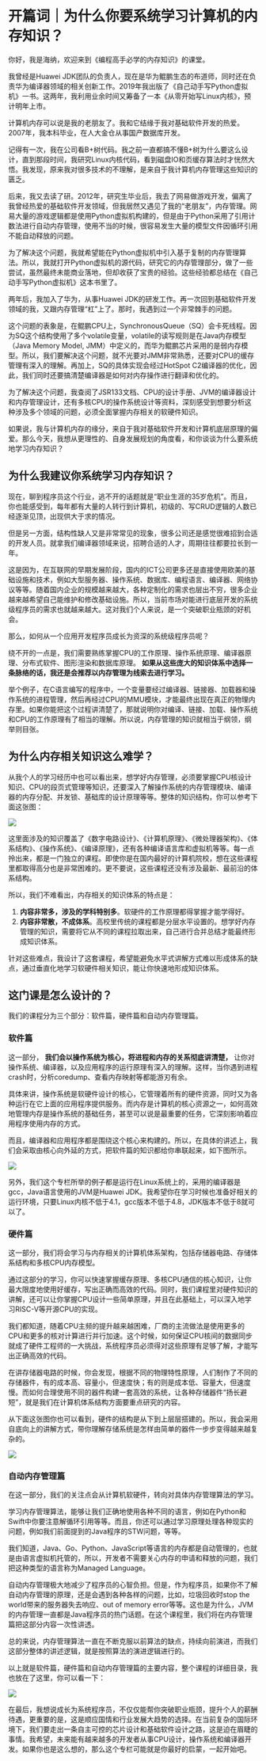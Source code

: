 # 开篇词｜为什么你要系统学习计算机的内存知识？
你好，我是海纳，欢迎来到《编程高手必学的内存知识》的课堂。

我曾经是Huawei JDK团队的负责人，现在是华为鲲鹏生态的布道师，同时还在负责华为编译器领域的相关创新工作。2019年我出版了《自己动手写Python虚拟机》一书。这两年，我利用业余时间又筹备了一本《从零开始写Linux内核》，预计明年上市。

计算机内存可以说是我的老朋友了。我和它结缘于我对基础软件开发的热爱。2007年，我本科毕业，在人大金仓从事国产数据库开发。

记得有一次，我在公司看B+树代码。我之前一直都搞不懂B+树为什么要这么设计，直到那段时间，我研究Linux内核代码，看到磁盘IO和页缓存算法时才恍然大悟。我发现，原来我对很多技术的不理解，是来自于我计算机内存管理这些知识的匮乏。

后来，我又去读了研。2012年，研究生毕业后，我去了网易做游戏开发，偏离了我曾经热爱的基础软件开发领域，但我居然又遇见了我的“老朋友”，内存管理。网易大量的游戏逻辑都是使用Python虚拟机构建的，但是由于Python采用了引用计数法进行自动内存管理，使用不当的时候，很容易发生大量的模型文件因循环引用不能自动释放的问题。

为了解决这个问题，我就希望能在Python虚拟机中引入基于复制的内存管理算法。所以，我就打开Python虚拟机的源代码，研究它的内存管理部分，做了一些尝试，虽然最终未能商业落地，但却收获了宝贵的经验。这些经验都总结在《自己动手写Python虚拟机》这本书里了。

两年后，我加入了华为，从事Huawei JDK的研发工作。再一次回到基础软件开发领域的我，又跟内存管理“杠”上了。那时，我遇到过一个非常棘手的问题。

这个问题的表象是，在鲲鹏CPU上，SynchronousQueue（SQ）会卡死线程。因为SQ这个结构使用了多个volatile变量，volatile的读写规则是在Java内存模型（Java Memory Model, JMM）中定义的，而华为鲲鹏芯片采用的是弱内存模型。所以，我们要解决这个问题，就不光要对JMM非常熟悉，还要对CPU的缓存管理有深入的理解。再加上，SQ的具体实现会经过HotSpot C2编译器的优化，因此，我们同时还要搞清楚编译器是如何对内存操作进行翻译和优化的。

为了解决这个问题，我查阅了JSR133文档、CPU的设计手册、JVM的编译器设计和内存管理设计，还有多核CPU的操作系统设计等资料，深刻感受到想要分析这种涉及多个领域的问题，必须全面掌握内存相关的软硬件知识。

如果说，我与计算机内存的缘分，来自于我对基础软件开发和计算机底层原理的偏爱。那么今天，我想从更理性的、自身发展规划的角度看，和你谈谈为什么要系统地学习内存知识？

## 为什么我建议你系统学习内存知识？

现在，聊到程序员这个行业，逃不开的话题就是“职业生涯的35岁危机”。而且，你也能感受到，每年都有大量的人转行到计算机，初级的、写CRUD逻辑的人数已经逐渐见顶，出现供大于求的情况。

但是另一方面，结构性缺人又是非常常见的现象，很多公司还是感觉很难招到合适的开发人员。就拿我们编译器领域来说，招聘合适的人才，周期往往都要拉长到一年。

这是因为，在互联网的早期发展阶段，国内的ICT公司更多还是直接使用欧美的基础设施和技术，例如大型服务器、操作系统、数据库、编程语言、编译器、网络协议等等。随着国内企业的规模越来越大，各种定制化的需求也层出不穷，很多企业越来越希望自己能维护和修改基础设施。所以，当前市场对能进行底层开发的系统级程序员的需求也就越来越大。这对我们个人来说，是一个突破职业瓶颈的好机会。

那么，如何从一个应用开发程序员成长为资深的系统级程序员呢？

绕不开的一点是，我们需要熟练掌握CPU的工作原理、操作系统原理、编译器原理、分布式软件、图形渲染和数据库原理。 **如果从这些庞大的知识体系中选择一条脉络的话，我还是会推荐以内存管理为线索去进行学习。**

举个例子，在C语言编写的程序中，一个变量要经过编译器、链接器、加载器和操作系统的进程管理，然后再经过CPU的MMU模块，才能最终出现在真正的物理内存里。如果你能把这个过程讲清楚了，那就说明你对编译、链接、加载、操作系统和CPU的工作原理有了相当的理解。所以说，内存管理的知识就相当于纲领，纲举则目张。

## 为什么内存相关知识这么难学？

从我个人的学习经历中也可以看出来，想学好内存管理，必须要掌握CPU核设计知识、CPU的段页式管理等知识，还要深入了解操作系统的内存管理模块、编译器的内存分配、并发锁、基础库的设计原理等等。整体的知识结构，你可以参考下面这张图：

![](images/430019/6c8d90837c6b213b3eb927d1c1cb3bd2.jpg)

这里面涉及的知识覆盖了《数字电路设计》、《计算机原理》、《微处理器架构》、《体系结构》、《操作系统》、《编译原理》，还有各种编译语言库和虚拟机等等。每一点拎出来，都是一门独立的课程。即使你是在国内最好的计算机院校，想在这些课程里都取得高分也是非常困难的。更不要说，这些课程还没有涉及最新、最前沿的体系结构。

所以，我们不难看出，内存相关的知识体系的特点是：

1. **内容非常多，涉及的学科特别多**。软硬件的工作原理都得掌握才能学得好。
2. **内容非常散，不成体系**。高校里传统的课程都是分层水平设置的。想学好内存管理的知识，需要将它从不同的课程拉取出来，自己进行合并总结才能最终形成知识体系。

针对这些难点，我设计了这套课程，希望能避免水平式讲解方式难以形成体系的缺点，通过垂直化地学习软硬件相关知识，能让你快速地形成知识体系。

## 这门课是怎么设计的？

我们的课程分为三个部分：软件篇，硬件篇和自动内存管理篇。

### 软件篇

这一部分， **我们会以操作系统为核心，将进程和内存的关系彻底讲清楚，** 让你对操作系统、编译器，以及应用程序的运行原理有深入的理解。这样，当你遇到进程crash时，分析coredump、查看内存映射等都能游刃有余。

具体来讲，操作系统是软硬件设计的核心，它管理着所有的硬件资源，同时又为各种运行在它上面的应用程序提供服务。而内存是计算机的核心资源之一，如何高效地管理内存是操作系统的基础任务，甚至可以说是最重要的任务，它深刻影响着应用程序使用内存的方式。

而且，编译器和应用程序都是围绕这个核心来构建的。所以，在具体的讲述上，我们会采取由核心向外延的方式，把软件篇的知识都给你串联起来，如下图所示。

![](images/430019/2409476b2e9a8b35473ea5b2yy6dec32.jpg)

另外，我们这个专栏所举的例子都是运行在Linux系统上的，采用的编译器是gcc，Java语言使用的JVM是Huawei JDK。我希望你在学习时候也准备好相关的运行环境，只要Linux内核不低于4.1，gcc版本不低于4.8，JDK版本不低于8就可以了。

### 硬件篇

这一部分，我们将会学习与内存相关的计算机体系架构，包括存储器电路、存储体系结构和多核CPU内存模型。

通过这部分的学习，你可以快速掌握缓存原理、多核CPU通信的核心知识，让你最大限度地使用好缓存，写出正确而高效的代码。同时，我们课程里对硬件知识的讲解，还可以让你掌握CPU设计一些简单原理，并且在此基础上，可以深入地学习RISC-V等开源CPU的实现。

我们都知道，随着CPU主频的提升越来越困难，厂商的主流做法是使用更多的CPU和更多的核对计算进行并行加速。这个时候，如何保证CPU核间的数据同步就成了硬件工程师的一大挑战，系统程序员必须得对这些原理有足够了解，才能写出正确高效的代码。

在讲存储器电路的时候，你会发现，根据不同的物理特性原理，人们制作了不同的存储器件，有的成本高、容量小，但速度快；有的则是成本低、容量大，但速度慢。而如何合理使用不同的器件构建一套高效的系统，让各种存储器件“扬长避短”，就是我们在计算机体系结构方面要重点研究的内容。

从下面这张图你也可以看到，硬件的结构是从下到上层层搭建的。所以，我会采用自底向上的讲解方式，带你理解存储系统是怎样由简单的器件一步步变得越来越复杂的。

![](images/430019/7e8d1cb36b7392bd9f58e76db224f009.jpg)

### 自动内存管理篇

在这一部分，我们的关注点会从计算机软硬件，转向对具体内存管理算法的学习。

学习内存管理算法，能够让我们正确地使用各种不同的语言，例如在Python和Swift中你要注意解循环引用等等。而且，你还可以通过学习原理处理各种现实的问题，例如我们前面提到的Java程序的STW问题，等等。

我们知道，Java、Go、Python、JavaScript等语言的内存都是自动管理的，也就是由语言虚拟机托管的，所以，开发者不需要关心内存的申请和释放的问题，我们把这种类型的语言称为Managed Language。

自动内存管理极大地减少了程序员的心智负担。但是，作为程序员，如果你不了解自动内存管理的原理，还是会遇到各种各样的问题，比如，垃圾回收时stop the world带来的服务器失去响应、out of memory error等等。这也是为什么，JVM的内存管理一直都是Java程序员的热门话题。在这个课程里，我们将在内存管理篇把这部分内容一次性讲透。

总的来说，内存管理算法一直在不断克服以前算法的缺点，持续向前演进，而我们这部分整体的讲述逻辑，就是按照算法的演进逻辑进行的。

以上就是软件篇，硬件篇和自动内存管理篇的主要内容，整个课程的详细目录，我也放在了这里，你可以看一下：

![](images/430019/731233583a82be2yy538ff6d0e98e687.png)

在最后，我想说成长为系统程序员，不仅仅能帮你突破职业瓶颈，提升个人的薪酬待遇，更重要的是，这是顺应国情和行业发展大趋势的选择。在当前复杂的国际环境下，我们要走出一条自主可控的芯片设计和基础软件设计之路，这是迫在眉睫的事情。我希望，未来能有越来越多的开发者从事CPU设计，操作系统和编译器开发。如果你也是这么想的，那么这个专栏可能就是你最好的启蒙，一起开始吧。